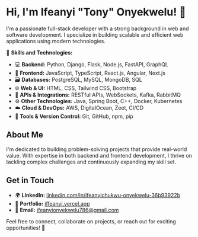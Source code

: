 # Hi, I'm Ifeanyi "Tony" Onyekwelu! 👋  

I'm a passionate full-stack developer with a strong background in web and software development. I specialize in building scalable and efficient web applications using modern technologies.  

🌟 **Skills and Technologies:**  
- 💻 **Backend:** Python, Django, Flask, Node.js, FastAPI, GraphQL  
- 🚀 **Frontend:** JavaScript, TypeScript, React.js, Angular, Next.js  
- 🗃️ **Databases:** PostgreSQL, MySQL, MongoDB, SQL  
- 🌐 **Web & UI:** HTML, CSS, Tailwind CSS, Bootstrap  
- 🔗 **APIs & Integrations:** RESTful APIs, WebSockets, Kafka, RabbitMQ  
- ⚙️ **Other Technologies:** Java, Spring Boot, C++, Docker, Kubernetes  
- ☁️ **Cloud & DevOps:** AWS, DigitalOcean, Zeet, CI/CD  
- 🧰 **Tools & Version Control:** Git, GitHub, npm, pip  

## About Me  

I'm dedicated to building problem-solving projects that provide real-world value. With expertise in both backend and frontend development, I thrive on tackling complex challenges and continuously expanding my skill set.  

## Get in Touch  

- 🌍 **LinkedIn:** [linkedin.com/in/ifeanyichukwu-onyekwelu-36b93922b](https://www.linkedin.com/in/ifeanyichukwu-onyekwelu-36b93922b/)  
- 🚀 **Portfolio:** [iffeanyi.vercel.app](https://iffeanyi.vercel.app/)  
- 📩 **Email:** ifeanyionyekwelu786@gmail.com  

Feel free to connect, collaborate on projects, or reach out for exciting opportunities! 🚀

